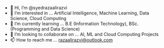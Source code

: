- 👋 Hi, I’m @syedrazaalirazvi
- 👀 I’m interested in ... Artificial Intelligence, Machine Learning, Data Science, Cloud Computing
- 🌱 I’m currently learning ... B.E (Information Technology), BSc. (Programming and Data Science)
- 💞️ I’m looking to collaborate on ... AI, ML and Cloud  Computing Projects
- 📫 How to reach me ... razaalirazvi@outlook.com

<!---
syedrazaalirazvi/syedrazaalirazvi is a ✨ special ✨ repository because its `README.md` (this file) appears on your GitHub profile.
You can click the Preview link to take a look at your changes.
--->
